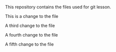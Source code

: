 This repository contains the files used for git lesson.

This is a change to the file

A third change to the file

A fourth change to the file

A fifth change to the file